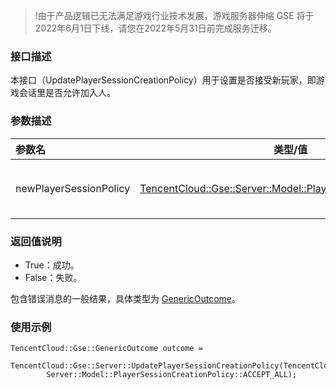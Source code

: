 >!由于产品逻辑已无法满足游戏行业技术发展，游戏服务器伸缩 GSE 将于2022年6月1日下线，请您在2022年5月31日前完成服务迁移。


### 接口描述
本接口（UpdatePlayerSessionCreationPolicy）用于设置是否接受新玩家，即游戏会话里是否允许加入人。

### 参数描述

|参数名|类型/值|描述|
|:---|---|---|
|newPlayerSessionPolicy|[TencentCloud::Gse::Server::Model::PlayerSessionCreationPolicy](https://cloud.tencent.com/document/product/1165/42020#jtlx)|枚举：ACCEPT_ALL 或者 DENY_ALL|


### 返回值说明

- True：成功。
- False：失败。

包含错误消息的一般结果，具体类型为 [GenericOutcome](https://cloud.tencent.com/document/product/1165/42020#jtlx)。



### 使用示例
```
TencentCloud::Gse::GenericOutcome outcome = 
    TencentCloud::Gse::Server::UpdatePlayerSessionCreationPolicy(TencentCloud::Gse::
		Server::Model::PlayerSessionCreationPolicy::ACCEPT_ALL);
```

